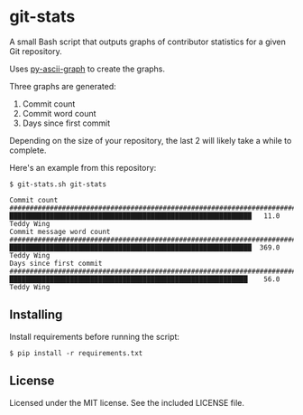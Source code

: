 git-stats
=========

A small Bash script that outputs graphs of contributor statistics for a given
Git repository.

Uses [py-ascii-graph](https://github.com/kakwa/py-ascii-graph) to create the
graphs.

Three graphs are generated:

1. Commit count
2. Commit word count
3. Days since first commit

Depending on the size of your repository, the last 2 will likely take a while
to complete.

Here's an example from this repository:

	$ git-stats.sh git-stats
	
	Commit count
	###############################################################################
	████████████████████████████████████████████████████████████   11.0  Teddy Wing
	Commit message word count
	###############################################################################
	████████████████████████████████████████████████████████████  369.0  Teddy Wing
	Days since first commit
	###############################################################################
	███████████████████████████████████████████████████████████    56.0  Teddy Wing


## Installing
Install requirements before running the script:

	$ pip install -r requirements.txt


## License
Licensed under the MIT license. See the included LICENSE file.
